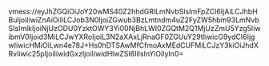 vmess://eyJhZGQiOiJoY20wMS40Z2hhdGRlLmNvbSIsImFpZCI6IjAiLCJhbHBuIjoiIiwiZnAiOiIiLCJob3N0IjoiZGwub3BzLmtndm4uZ2FyZW5hbm93LmNvbSIsImlkIjoiNjUzODU0YzktOWY3Yi00NjBhLWI0ZGQtM2Q1MjUzZmU5Yzg5IiwibmV0Ijoid3MiLCJwYXRoIjoiL3N2aXAxLjRnaGF0ZGUuY29tIiwicG9ydCI6IjgwIiwicHMiOiLwn4e78J+Hs0hDTSAwMfCfmoAxMEdCUFMiLCJzY3kiOiJhdXRvIiwic25pIjoiIiwidGxzIjoiIiwidHlwZSI6IiIsInYiOiIyIn0=

